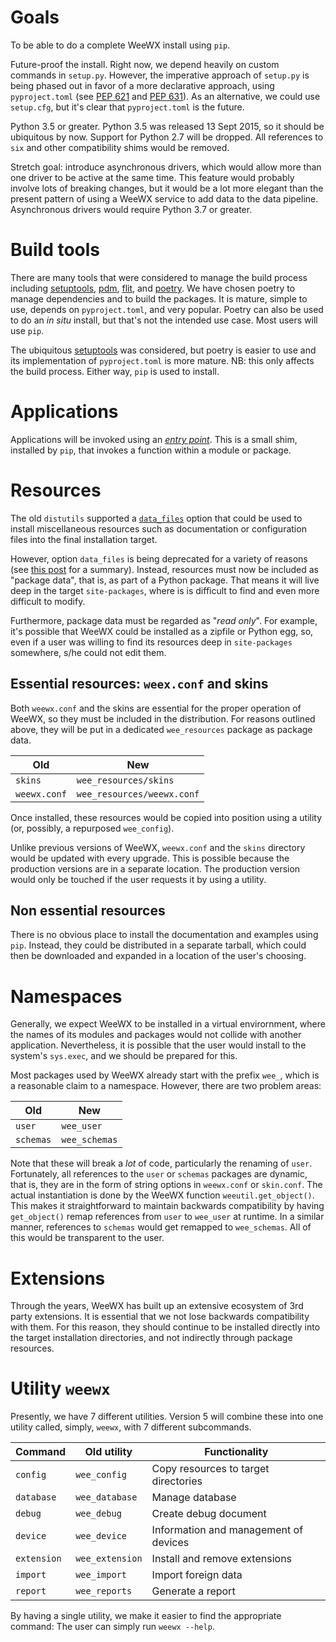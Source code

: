 # Goals

To be able to do a complete WeeWX install using `pip`.

Future-proof the install. Right now, we depend heavily on custom commands in
`setup.py`. However, the imperative approach of `setup.py` is being phased out
in favor of a more declarative approach, using `pyproject.toml` (see [PEP
621](https://peps.python.org/pep-0621/) and [PEP
631](https://peps.python.org/pep-0631/)). As an alternative, we could use
`setup.cfg`, but it's clear that `pyproject.toml` is the future.

Python 3.5 or greater. Python 3.5 was released 13 Sept 2015, so it should be
ubiquitous by now. Support for Python 2.7 will be dropped. All references
to `six` and other compatibility shims would be removed.

Stretch goal: introduce asynchronous drivers, which would allow more than
one driver to be active at the same time. This feature would probably involve
lots of breaking changes, but it would be a lot more elegant than the present
pattern of using a WeeWX service to add data to the data pipeline. Asynchronous
drivers would require Python 3.7 or greater.

# Build tools 

There are many tools that were considered to manage the build process including
[setuptools](https://setuptools.pypa.io/), [pdm](https://pdm.fming.dev/),
[flit](https://flit.pypa.io), and [poetry](https://python-poetry.org/). We have
chosen poetry to manage dependencies and to build the packages. It is mature,
simple to use, depends on `pyproject.toml`, and very popular. Poetry can also be
used to do an _in situ_ install, but that's not the intended use case. Most
users will use `pip`.

The ubiquitous [setuptools](https://setuptools.pypa.io/) was considered, but
poetry is easier to use and its implementation of `pyproject.toml` is more
mature. NB: this only affects the build process. Either way, `pip` is used to
install.


# Applications

Applications will be invoked using an [_entry
point_](https://packaging.python.org/en/latest/specifications/entry-points/).
This is a small shim, installed by `pip`, that invokes a function within a
module or package.

# Resources

The old `distutils` supported a
[`data_files`](https://docs.python.org/3/distutils/setupscript.html#installing-additional-files)
option that could be used to install miscellaneous resources such as
documentation or configuration files into the final installation target.

However, option `data_files` is being deprecated for a variety of reasons (see
[this
post](https://discuss.python.org/t/should-there-be-a-new-standard-for-installing-arbitrary-data-files/7853)
for a summary). Instead, resources must now be included as "package data", that
is, as part of a Python package. That means it will live deep in the target
`site-packages`, where is is difficult to find and even more difficult to
modify.

Furthermore, package data must be regarded as "_read only_". For example, it's
possible that WeeWX could be installed as a zipfile or Python egg, so, even if a
user was willing to find its resources deep in `site-packages` somewhere, s/he
could not edit them.

## Essential resources: `weex.conf` and skins

Both `weewx.conf` and the skins are essential for the proper operation of
WeeWX, so they must be included in the distribution. For reasons outlined above,
they will be put in a dedicated `wee_resources` package as package data.

| Old           | New                        |
|---------------|----------------------------|
| `skins`       | `wee_resources/skins`      |
| `weewx.conf`  | `wee_resources/weewx.conf` |

Once installed, these resources would be copied into position using a utility
(or, possibly, a repurposed `wee_config`).

Unlike previous versions of WeeWX, `weewx.conf` and the `skins`
directory would be updated with every upgrade. This is possible because the
production versions are in a separate location. The production version would
only be touched if the user requests it by using a utility.

## Non essential resources

There is no obvious place to install the documentation and examples using
`pip`. Instead, they could be distributed in a separate tarball, which could
then be downloaded and expanded in a location of the user's choosing.

# Namespaces

Generally, we expect WeeWX to be installed in a virtual envirornment, where the
names of its modules and packages would not collide with another application.
Nevertheless, it is possible that the user would install to the system's
`sys.exec`, and we should be prepared for this.

Most packages used by WeeWX already start with the prefix `wee_`, which is a
reasonable claim to a namespace. However, there are two problem areas:

| Old       | New           |
|-----------|---------------|
| `user`    | `wee_user`    |
| `schemas` | `wee_schemas` |


Note that these will break a _lot_ of code, particularly the renaming of `user`.
Fortunately, all references to the `user` or `schemas` packages are dynamic,
that is, they are in the form of string options in `weewx.conf` or `skin.conf`.
The actual instantiation is done by the WeeWX function `weeutil.get_object()`.
This makes it straightforward to maintain backwards compatibility by having
`get_object()` remap references from `user` to `wee_user` at runtime. In a
similar manner, references to `schemas` would get remapped to `wee_schemas`. All
of this would be transparent to the user.

# Extensions

Through the years, WeeWX has built up an extensive ecosystem of 3rd party
extensions. It is essential that we not lose backwards compatibility with them.
For this reason, they should continue to be installed directly into the target
installation directories, and not indirectly through package resources.

# Utility `weewx`

Presently, we have 7 different utilities. Version 5 will combine these into one
utility called, simply, `weewx`, with 7 different subcommands. 

| Command     | Old utility     | Functionality                         |
|-------------|-----------------|---------------------------------------|
| `config`    | `wee_config`    | Copy resources to target directories  |
| `database`  | `wee_database`  | Manage database                       |
| `debug`     | `wee_debug`     | Create debug document                 |
| `device`    | `wee_device`    | Information and management of devices |
| `extension` | `wee_extension` | Install and remove extensions         |
| `import`    | `wee_import`    | Import foreign data                   |
| `report`    | `wee_reports`   | Generate a report                     |

By having a single utility, we make it easier to find the appropriate command:
The user can simply run `weewx --help`. 